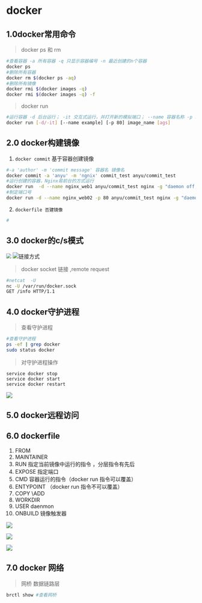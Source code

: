 # docker

## 1.0docker常用命令

> docker ps 和 rm

```bash
#查看容器 -a 所有容器 -q 只显示容器编号 -n 最近创建的n个容器
docker ps 
#删除所有容器
docker rm $(docker ps -aq)
#删除所有镜像
docker rmi $(docker images -q)
docker rmi $(docker images -q) -f
```

> docker run 

```bash
#运行容器 -d 后台运行； -it 交互式运行，并打开新的模拟端口； --name 容器名称 -p 端口号
docker run [-d/-it] [--name example] [-p 80] image_name [ags]
```



## 2.0 docker构建镜像

1. `docker commit`  基于容器创建镜像

```bash
#-a 'author' -m 'commit message' 容器名 镜像名
docker commit -a 'anyu' -m 'ngnix' commit_test anyu/commit_test
#运行创建的容器，Nginx易前台的方式运行
docker run  -d --name nginx_web1 anyu/commit_test nginx -g "daemon off;"
#制定端口号
docker run -d --name nginx_web02 -p 80 anyu/commit_test nginx -g "daemon off;"
```

2. `dockerfile 否建镜像`

```bash
#
```

## 3.0 docker的c/s模式

<img src="C:\Users\Administrator\Desktop\note\docker\捕获.PNG" style="zoom:80%;" />

<img src="C:\Users\Administrator\Desktop\note\docker\2.PNG" alt="链接方式" style="zoom:100%;" />

> docker  socket 链接 ,remote request

```bash
#netcat  -U 
nc -U /var/run/docker.sock
GET /info HTTP/1.1
```

## 4.0 docker守护进程

> 查看守护进程

```bash
#查看守护进程
ps -ef | grep docker
sudo status docker
```

> 对守护进程操作

```ba
service docker stop
service docker start
service docker restart
```

![](C:\Users\Administrator\Desktop\note\docker\docker的启动选项.PNG)

## 5.0 docker远程访问

## 6.0 dockerfile

1. FROM 
2. MAINTAINER <name>
3. RUN 指定当前镜像中运行的指令 ，分层指令有先后
4. EXPOSE <port> 指定端口 
5. CMD 容器运行的指令（docker run 指令可以覆盖）
6. ENTYPOINT （docker run 指令不可以覆盖）
7. COPY \ADD
8. WORKDIR
9. USER daenmon
10. ONBUILD 镜像触发器

![](C:\Users\Administrator\Desktop\note\docker\run.PNG)

![](C:\Users\Administrator\Desktop\note\docker\run1.PNG)

![](C:\Users\Administrator\Desktop\note\docker\dockerfile构建过程.PNG)

## 7.0 docker 网络

> 网桥 数据链路层

```bash
brctl show #查看网桥
```

